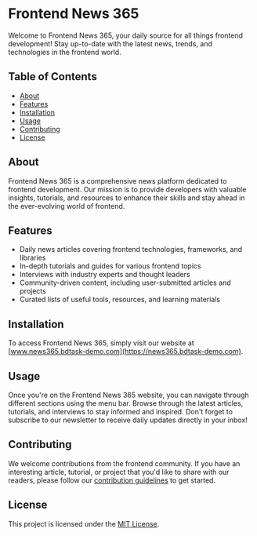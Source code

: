 # Frontend News 365

Welcome to Frontend News 365, your daily source for all things frontend development! Stay up-to-date with the latest news, trends, and technologies in the frontend world.

## Table of Contents

- [About](#about)
- [Features](#features)
- [Installation](#installation)
- [Usage](#usage)
- [Contributing](#contributing)
- [License](#license)

## About

Frontend News 365 is a comprehensive news platform dedicated to frontend development. Our mission is to provide developers with valuable insights, tutorials, and resources to enhance their skills and stay ahead in the ever-evolving world of frontend.

## Features

- Daily news articles covering frontend technologies, frameworks, and libraries
- In-depth tutorials and guides for various frontend topics
- Interviews with industry experts and thought leaders
- Community-driven content, including user-submitted articles and projects
- Curated lists of useful tools, resources, and learning materials

## Installation

To access Frontend News 365, simply visit our website at [www.news365.bdtask-demo.com](https://news365.bdtask-demo.com).

## Usage

Once you're on the Frontend News 365 website, you can navigate through different sections using the menu bar. Browse through the latest articles, tutorials, and interviews to stay informed and inspired. Don't forget to subscribe to our newsletter to receive daily updates directly in your inbox!

## Contributing

We welcome contributions from the frontend community. If you have an interesting article, tutorial, or project that you'd like to share with our readers, please follow our [contribution guidelines](CONTRIBUTING.md) to get started.

## License

This project is licensed under the [MIT License](LICENSE).
